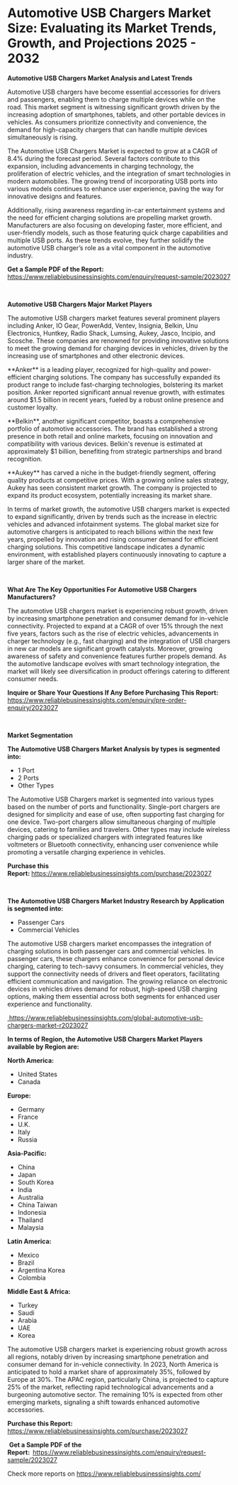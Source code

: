 <p><h1>Automotive USB Chargers Market Size: Evaluating its Market Trends, Growth, and Projections 2025 - 2032</h1></p><p><strong>Automotive USB Chargers Market Analysis and Latest Trends</strong></p>
<p><p>Automotive USB chargers have become essential accessories for drivers and passengers, enabling them to charge multiple devices while on the road. This market segment is witnessing significant growth driven by the increasing adoption of smartphones, tablets, and other portable devices in vehicles. As consumers prioritize connectivity and convenience, the demand for high-capacity chargers that can handle multiple devices simultaneously is rising.</p><p>The Automotive USB Chargers Market is expected to grow at a CAGR of 8.4% during the forecast period. Several factors contribute to this expansion, including advancements in charging technology, the proliferation of electric vehicles, and the integration of smart technologies in modern automobiles. The growing trend of incorporating USB ports into various models continues to enhance user experience, paving the way for innovative designs and features.</p><p>Additionally, rising awareness regarding in-car entertainment systems and the need for efficient charging solutions are propelling market growth. Manufacturers are also focusing on developing faster, more efficient, and user-friendly models, such as those featuring quick charge capabilities and multiple USB ports. As these trends evolve, they further solidify the automotive USB charger’s role as a vital component in the automotive industry.</p></p>
<p><strong>Get a Sample PDF of the Report:&nbsp;</strong> <a href="https://www.reliablebusinessinsights.com/enquiry/request-sample/2023027?utm_campaign=3148&utm_medium=2&utm_source=Github&utm_content=ia&utm_term=29032025&utm_id=automotive-usb-chargers">https://www.reliablebusinessinsights.com/enquiry/request-sample/2023027</a></p>
<p>&nbsp;</p>
<p><strong>Automotive USB Chargers Major Market Players</strong></p>
<p><p>The automotive USB chargers market features several prominent players including Anker, IO Gear, PowerAdd, Ventev, Insignia, Belkin, Unu Electronics, Huntkey, Radio Shack, Lumsing, Aukey, Jasco, Incipio, and Scosche. These companies are renowned for providing innovative solutions to meet the growing demand for charging devices in vehicles, driven by the increasing use of smartphones and other electronic devices.</p><p>**Anker** is a leading player, recognized for high-quality and power-efficient charging solutions. The company has successfully expanded its product range to include fast-charging technologies, bolstering its market position. Anker reported significant annual revenue growth, with estimates around $1.5 billion in recent years, fueled by a robust online presence and customer loyalty.</p><p>**Belkin**, another significant competitor, boasts a comprehensive portfolio of automotive accessories. The brand has established a strong presence in both retail and online markets, focusing on innovation and compatibility with various devices. Belkin's revenue is estimated at approximately $1 billion, benefiting from strategic partnerships and brand recognition.</p><p>**Aukey** has carved a niche in the budget-friendly segment, offering quality products at competitive prices. With a growing online sales strategy, Aukey has seen consistent market growth. The company is projected to expand its product ecosystem, potentially increasing its market share.</p><p>In terms of market growth, the automotive USB chargers market is expected to expand significantly, driven by trends such as the increase in electric vehicles and advanced infotainment systems. The global market size for automotive chargers is anticipated to reach billions within the next few years, propelled by innovation and rising consumer demand for efficient charging solutions. This competitive landscape indicates a dynamic environment, with established players continuously innovating to capture a larger share of the market.</p></p>
<p>&nbsp;</p>
<p><strong>What Are The Key Opportunities For Automotive USB Chargers Manufacturers?</strong></p>
<p><p>The automotive USB chargers market is experiencing robust growth, driven by increasing smartphone penetration and consumer demand for in-vehicle connectivity. Projected to expand at a CAGR of over 15% through the next five years, factors such as the rise of electric vehicles, advancements in charger technology (e.g., fast charging) and the integration of USB chargers in new car models are significant growth catalysts. Moreover, growing awareness of safety and convenience features further propels demand. As the automotive landscape evolves with smart technology integration, the market will likely see diversification in product offerings catering to different consumer needs.</p></p>
<p><strong>Inquire or Share Your Questions If Any Before Purchasing This Report:</strong> <a href="https://www.reliablebusinessinsights.com/enquiry/pre-order-enquiry/2023027?utm_campaign=3148&utm_medium=2&utm_source=Github&utm_content=ia&utm_term=29032025&utm_id=automotive-usb-chargers">https://www.reliablebusinessinsights.com/enquiry/pre-order-enquiry/2023027</a></p>
<p>&nbsp;</p>
<p><strong>Market Segmentation</strong></p>
<p><strong>The Automotive USB Chargers Market Analysis by types is segmented into:</strong></p>
<p><ul><li>1 Port</li><li>2 Ports</li><li>Other Types</li></ul></p>
<p><p>The Automotive USB Chargers market is segmented into various types based on the number of ports and functionality. Single-port chargers are designed for simplicity and ease of use, often supporting fast charging for one device. Two-port chargers allow simultaneous charging of multiple devices, catering to families and travelers. Other types may include wireless charging pads or specialized chargers with integrated features like voltmeters or Bluetooth connectivity, enhancing user convenience while promoting a versatile charging experience in vehicles.</p></p>
<p><strong>Purchase this Report:&nbsp;</strong><a href="https://www.reliablebusinessinsights.com/purchase/2023027?utm_campaign=3148&utm_medium=2&utm_source=Github&utm_content=ia&utm_term=29032025&utm_id=automotive-usb-chargers">https://www.reliablebusinessinsights.com/purchase/2023027</a></p>
<p>&nbsp;</p>
<p><strong>The Automotive USB Chargers Market Industry Research by Application is segmented into:</strong></p>
<p><ul><li>Passenger Cars</li><li>Commercial Vehicles</li></ul></p>
<p><p>The automotive USB chargers market encompasses the integration of charging solutions in both passenger cars and commercial vehicles. In passenger cars, these chargers enhance convenience for personal device charging, catering to tech-savvy consumers. In commercial vehicles, they support the connectivity needs of drivers and fleet operators, facilitating efficient communication and navigation. The growing reliance on electronic devices in vehicles drives demand for robust, high-speed USB charging options, making them essential across both segments for enhanced user experience and functionality.</p></p>
<p><a href="https://www.reliablebusinessinsights.com/global-automotive-usb-chargers-market-r2023027?utm_campaign=3148&utm_medium=2&utm_source=Github&utm_content=ia&utm_term=29032025&utm_id=automotive-usb-chargers">&nbsp;https://www.reliablebusinessinsights.com/global-automotive-usb-chargers-market-r2023027</a></p>
<p><strong>In terms of Region, the Automotive USB Chargers Market Players available by Region are:</strong></p>
<p>
    <p> <strong> North America: </strong>
        <ul>
            <li>United States</li>
            <li>Canada</li>
        </ul>
        </p> 
    <p> <strong> Europe: </strong>
        <ul>
            <li>Germany</li>
            <li>France</li>
            <li>U.K.</li>
            <li>Italy</li>
            <li>Russia</li>
        </ul>
        </p> 
    <p> <strong> Asia-Pacific: </strong>
        <ul>
            <li>China</li>
            <li>Japan</li>
            <li>South Korea</li>
            <li>India</li>
            <li>Australia</li>
            <li>China Taiwan</li>
            <li>Indonesia</li>
            <li>Thailand</li>
            <li>Malaysia</li>
        </ul>
        </p> 
    <p> <strong> Latin America: </strong>
        <ul>
            <li>Mexico</li>
            <li>Brazil</li>
            <li>Argentina Korea</li>
            <li>Colombia</li>
        </ul>
        </p> 
    <p> <strong> Middle East & Africa: </strong>
        <ul>
            <li>Turkey</li>
            <li>Saudi</li>
            <li>Arabia</li>
            <li>UAE</li>
            <li>Korea</li>
        </ul>
    </p>
    </p>
<p><p>The automotive USB chargers market is experiencing robust growth across all regions, notably driven by increasing smartphone penetration and consumer demand for in-vehicle connectivity. In 2023, North America is anticipated to hold a market share of approximately 35%, followed by Europe at 30%. The APAC region, particularly China, is projected to capture 25% of the market, reflecting rapid technological advancements and a burgeoning automotive sector. The remaining 10% is expected from other emerging markets, signaling a shift towards enhanced automotive accessories.</p></p>
<p><strong>Purchase this Report: </strong><a href="https://www.reliablebusinessinsights.com/purchase/2023027?utm_campaign=3148&utm_medium=2&utm_source=Github&utm_content=ia&utm_term=29032025&utm_id=automotive-usb-chargers">https://www.reliablebusinessinsights.com/purchase/2023027</a></p>
<p>&nbsp;<strong>Get a Sample PDF of the Report:&nbsp;&nbsp;</strong><a href="https://www.reliablebusinessinsights.com/enquiry/request-sample/2023027?utm_campaign=3148&utm_medium=2&utm_source=Github&utm_content=ia&utm_term=29032025&utm_id=automotive-usb-chargers">https://www.reliablebusinessinsights.com/enquiry/request-sample/2023027</a></p>
<p><strong></strong></p>
<p>Check more reports on <a href="https://www.reliablebusinessinsights.com/?utm_campaign=3148&utm_medium=2&utm_source=Github&utm_content=ia&utm_term=29032025&utm_id=automotive-usb-chargers">https://www.reliablebusinessinsights.com/</a></p>